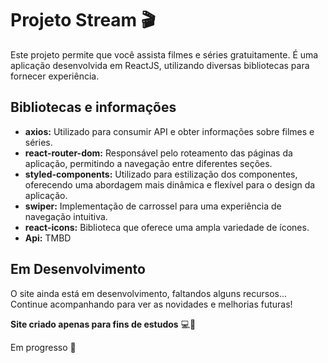 # Projeto Stream 🎬


Este projeto permite que você assista filmes e séries gratuitamente. É uma aplicação desenvolvida em ReactJS, utilizando diversas bibliotecas para fornecer experiência.

## Bibliotecas e informações 

- **axios:** Utilizado para consumir API e obter informações sobre filmes e séries.
- **react-router-dom:** Responsável pelo roteamento das páginas da aplicação, permitindo a navegação entre diferentes seções.
- **styled-components:** Utilizado para estilização dos componentes, oferecendo uma abordagem mais dinâmica e flexível para o design da aplicação.
- **swiper:** Implementação de carrossel para uma experiência de navegação intuitiva.
- **react-icons:** Biblioteca que oferece uma ampla variedade de ícones.
- **Api:** TMBD 

## Em Desenvolvimento

O site ainda está em desenvolvimento, faltandos alguns recursos... Continue acompanhando para ver as novidades e melhorias futuras!


**Site criado apenas para fins de estudos** 💻📝

Em progresso :construction:
